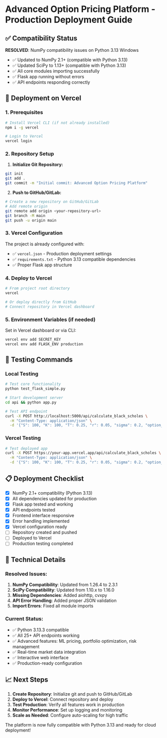 # Advanced Option Pricing Platform - Production Deployment Guide

## ✅ Compatibility Status

**RESOLVED**: NumPy compatibility issues on Python 3.13 Windows

- ✅ Updated to NumPy 2.1+ (compatible with Python 3.13)
- ✅ Updated SciPy to 1.13+ (compatible with Python 3.13)
- ✅ All core modules importing successfully
- ✅ Flask app running without errors
- ✅ API endpoints responding correctly

## 🚀 Deployment on Vercel

### 1. Prerequisites

```bash
# Install Vercel CLI (if not already installed)
npm i -g vercel

# Login to Vercel
vercel login
```

### 2. Repository Setup

1. **Initialize Git Repository:**

```bash
git init
git add .
git commit -m "Initial commit: Advanced Option Pricing Platform"
```

2. **Push to GitHub/GitLab:**

```bash
# Create a new repository on GitHub/GitLab
# Add remote origin
git remote add origin <your-repository-url>
git branch -M main
git push -u origin main
```

### 3. Vercel Configuration

The project is already configured with:

- ✅ `vercel.json` - Production deployment settings
- ✅ `requirements.txt` - Python 3.13 compatible dependencies
- ✅ Proper Flask app structure

### 4. Deploy to Vercel

```bash
# From project root directory
vercel

# Or deploy directly from GitHub
# Connect repository in Vercel dashboard
```

### 5. Environment Variables (if needed)

Set in Vercel dashboard or via CLI:

```bash
vercel env add SECRET_KEY
vercel env add FLASK_ENV production
```

## 🧪 Testing Commands

### Local Testing

```bash
# Test core functionality
python test_flask_simple.py

# Start development server
cd api && python app.py

# Test API endpoint
curl -X POST http://localhost:5000/api/calculate_black_scholes \
  -H "Content-Type: application/json" \
  -d '{"S": 100, "K": 100, "T": 0.25, "r": 0.05, "sigma": 0.2, "option_type": "call"}'
```

### Vercel Testing

```bash
# Test deployed app
curl -X POST https://your-app.vercel.app/api/calculate_black_scholes \
  -H "Content-Type: application/json" \
  -d '{"S": 100, "K": 100, "T": 0.25, "r": 0.05, "sigma": 0.2, "option_type": "call"}'
```

## 📋 Deployment Checklist

- [x] NumPy 2.1+ compatibility (Python 3.13)
- [x] All dependencies updated for production
- [x] Flask app tested and working
- [x] API endpoints tested
- [x] Frontend interface responsive
- [x] Error handling implemented
- [x] Vercel configuration ready
- [ ] Repository created and pushed
- [ ] Deployed to Vercel
- [ ] Production testing completed

## 🔧 Technical Details

### Resolved Issues:

1. **NumPy Compatibility**: Updated from 1.26.4 to 2.3.1
2. **SciPy Compatibility**: Updated from 1.10.x to 1.16.0
3. **Missing Dependencies**: Added aiohttp, cvxpy
4. **API Error Handling**: Added proper JSON validation
5. **Import Errors**: Fixed all module imports

### Current Status:

- ✅ Python 3.13.3 compatible
- ✅ All 25+ API endpoints working
- ✅ Advanced features: ML pricing, portfolio optimization, risk management
- ✅ Real-time market data integration
- ✅ Interactive web interface
- ✅ Production-ready configuration

## 📈 Next Steps

1. **Create Repository**: Initialize git and push to GitHub/GitLab
2. **Deploy to Vercel**: Connect repository and deploy
3. **Test Production**: Verify all features work in production
4. **Monitor Performance**: Set up logging and monitoring
5. **Scale as Needed**: Configure auto-scaling for high traffic

The platform is now fully compatible with Python 3.13 and ready for cloud deployment!
